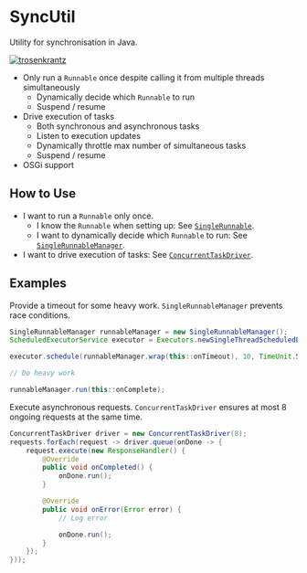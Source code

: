 # SyncUtil

Utility for synchronisation in Java.

[![trosenkrantz](https://circleci.com/gh/trosenkrantz/SyncUtil.svg?style=shield)](https://circleci.com/gh/trosenkrantz/SyncUtil)

- Only run a `Runnable` once despite calling it from multiple threads simultaneously
  - Dynamically decide which `Runnable` to run
  - Suspend / resume
- Drive execution of tasks
  - Both synchronous and asynchronous tasks
  - Listen to execution updates
  - Dynamically throttle max number of simultaneous tasks
  - Suspend / resume
- OSGi support

## How to Use
- I want to run a `Runnable` only once.
  - I know the `Runnable` when setting up: See [`SingleRunnable`](src/main/java/com/github/trosenkrantz/sync/util/runnable/SingleRunnable.java).
  - I want to dynamically decide which `Runnable` to run: See [`SingleRunnableManager`](src/main/java/com/github/trosenkrantz/sync/util/runnable/SingleRunnableManager.java).
- I want to drive execution of tasks: See [`ConcurrentTaskDriver`](src/main/java/com/github/trosenkrantz/sync/util/concurrency/ConcurrentTaskDriver.java).

## Examples
Provide a timeout for some heavy work. `SingleRunnableManager` prevents race conditions.
```java
SingleRunnableManager runnableManager = new SingleRunnableManager();
ScheduledExecutorService executor = Executors.newSingleThreadScheduledExecutor();

executor.schedule(runnableManager.wrap(this::onTimeout), 10, TimeUnit.SECONDS);

// Do heavy work

runnableManager.run(this::onComplete);
```

Execute asynchronous requests. `ConcurrentTaskDriver` ensures at most 8 ongoing requests at the same time.
```java
ConcurrentTaskDriver driver = new ConcurrentTaskDriver(8);
requests.forEach(request -> driver.queue(onDone -> {
    request.execute(new ResponseHandler() {
        @Override
        public void onCompleted() {
            onDone.run();
        }

        @Override
        public void onError(Error error) {
            // Log error

            onDone.run();
        }
    });
}));
```
